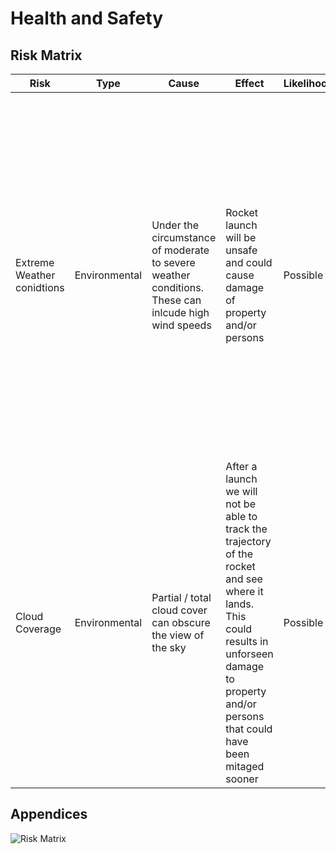 # Health and Safety

## Risk Matrix 
| Risk | Type | Cause | Effect | Likelihood | Severity | Importance | Mitgation |
| --- | --- | --- | --- | --- | --- | ---| ---| 
| Extreme Weather conidtions | Environmental | Under the circumstance of moderate to severe weather conditions. These can inlcude high wind speeds | Rocket launch will be unsafe and could cause damage of property and/or persons | Possible | Severe | Med Hi | Following the CAA and Model Rocketry guidelines, a launch will not take place during these conditions. The weather condition will be assessed through multiple sources prior to the launch. A judgement call will be made by the team based on the data available at the time |
| Cloud Coverage | Environmental | Partial / total cloud cover can obscure the view of the sky | After a launch we will not be able to track the trajectory of the rocket and see where it lands. This could results in unforseen damage to property and/or persons that could have been mitaged sooner | Possible | Severe | Med Hi | Following CAA and Model Rocketry guidelines, a launch will not take place, that is directed into clouds |

## Appendices
![Risk Matrix](https://i2.wp.com/riskacademy.blog/wp-content/uploads/2019/04/Typical-Risk-Matrix.png?fit=900%2C483&ssl=1)